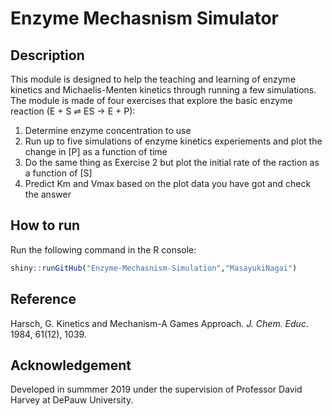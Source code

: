# Enzyme Mechasnism Simulator

## Description

This module is designed to help the teaching and learning of enzyme kinetics and Michaelis-Menten kinetics through running a few simulations. The module is made of four exercises that explore the basic enzyme reaction (E + S ⇌ ES → E + P): 

1. Determine enzyme concentration to use
2. Run up to five simulations of enzyme kinetics experiements and plot the change in [P] as a function of time
3. Do the same thing as Exercise 2 but plot the initial rate of the raction as a function of [S]
4. Predict Km and Vmax based on the plot data you have got and check the answer

## How to run

Run the following command in the R console:

```R
shiny::runGitHub("Enzyme-Mechasnism-Simulation","MasayukiNagai")
```

## Reference

Harsch, G. Kinetics and Mechanism-A Games Approach. *J. Chem. Educ*. 1984, 61(12), 1039.

## Acknowledgement

Developed in summmer 2019 under the supervision of Professor David Harvey at DePauw University. 
